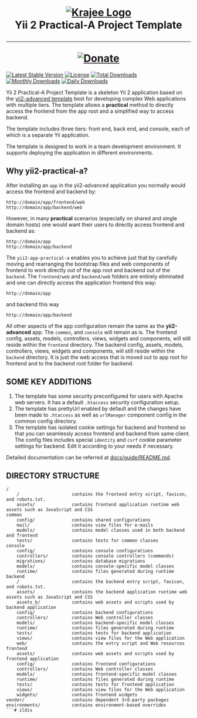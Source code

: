 <h1 align="center">
    <a href="http://demos.krajee.com" title="Krajee Demos" target="_blank">
        <img src="http://kartik-v.github.io/bootstrap-fileinput-samples/samples/krajee-logo-b.png" alt="Krajee Logo"/>
    </a>
    <br>
    Yii 2 Practical-A Project Template
    <hr>
    <a href="https://www.paypal.com/cgi-bin/webscr?cmd=_s-xclick&hosted_button_id=DTP3NZQ6G2AYU"
       title="Donate via Paypal" target="_blank">
        <img src="http://kartik-v.github.io/bootstrap-fileinput-samples/samples/donate.png" alt="Donate"/>
    </a>
</h1>

[![Latest Stable Version](https://poser.pugx.org/kartik-v/yii2-app-practical-a/v/stable.svg)](https://packagist.org/packages/kartik-v/yii2-app-practical-a) 
[![License](https://poser.pugx.org/kartik-v/yii2-app-practical-a/license.svg)](https://packagist.org/packages/kartik-v/yii2-app-practical-a)
[![Total Downloads](https://poser.pugx.org/kartik-v/yii2-app-practical-a/downloads.svg)](https://packagist.org/packages/kartik-v/yii2-app-practical-a) 
[![Monthly Downloads](https://poser.pugx.org/kartik-v/yii2-app-practical-a/d/monthly.png)](https://packagist.org/packages/kartik-v/yii2-app-practical-a)
[![Daily Downloads](https://poser.pugx.org/kartik-v/yii2-app-practical-a/d/daily.png)](https://packagist.org/packages/kartik-v/yii2-app-practical-a)

Yii 2 Practical-A Project Template is a skeleton Yii 2 application based on the 
[yii2-advanced template](https://github.com/yiisoft/yii2-app-advanced/) best for 
developing complex Web applications with multiple tiers. The template allows a 
**practical** method to directly access the frontend from the app root and a simplified way to access backend.

The template includes three tiers: front end, back end, and console, each of which
is a separate Yii application.

The template is designed to work in a team development environment. It supports
deploying the application in different environments.

Why yii2-practical-a?
---------------------

After installing an `app` in the yii2-advanced application you normally would access the
frontend and backend by:

```
http://domain/app/frontend/web
http://domain/app/backend/web
```

However, in many **practical** scenarios (especially on shared and single domain hosts) one 
would want their users to directly access frontend and backend as:

```
http://domain/app
http://domain/app/backend
```

The `yii2-app-practical-a` enables you to achieve just that by carefully moving and rearranging the 
bootstrap files and web components of frontend to work directly out of the app root and backend out
of the `backend`. The `frontend/web` and `backend/web` folders are entirely eliminated and one can 
directly access the application frontend this way:

```
http://domain/app
```

and backend this way

```
http://domain/app/backend
```

All other aspects of the app configuration remain the same as the **yii2-advanced** app. The `common`, and `console` 
will remain as is. The frontend config, assets, models, controllers, views, widgets and components, will still reside within 
the `frontend` directory. The backend config, assets, models, controllers, views, widgets and components, will still reside within 
the `backend` directory. It is just the web access that is moved out to app root for frontend and to the backend root folder for 
backend.

SOME KEY ADDITIONS
-------------------

1. The template has some security preconfigured for users with Apache web servers. It has a default `.htaccess` security configuration setup.
2. The template has prettyUrl enabled by default and the changes have been made to `.htaccess` as well as `urlManager`
   component config in the common config directory.
3. The template has isolated cookie settings for backend and frontend so that you can seamlessly access frontend and backend from same client. 
   The config files includes special `identity` and `csrf` cookie parameter settings for backend. Edit it according to your needs if necessary.

Detailed documentation can be referred at [docs/guide/README.md](docs/guide/README.md).

DIRECTORY STRUCTURE
-------------------

```
/
    /                    contains the frontend entry script, favicon, and robots.txt.
    assets/              contains frontend application runtime web assets such as JavaScript and CSS
common
    config/              contains shared configurations
    mail/                contains view files for e-mails
    models/              contains model classes used in both backend and frontend
    tests/               contains tests for common classes    
console
    config/              contains console configurations
    controllers/         contains console controllers (commands)
    migrations/          contains database migrations
    models/              contains console-specific model classes
    runtime/             contains files generated during runtime
backend
    /                    contains the backend entry script, favicon, and robots.txt.
    assets/              contains the backend application runtime web assets such as JavaScript and CSS
    assets_b/            contains web assets and scripts used by backend application
    config/              contains backend configurations
    controllers/         contains Web controller classes
    models/              contains backend-specific model classes
    runtime/             contains files generated during runtime
    tests/               contains tests for backend application    
    views/               contains view files for the Web application
    web/                 contains the entry script and Web resources
frontend
    assets/              contains web assets and scripts used by frontend application
    config/              contains frontend configurations
    controllers/         contains Web controller classes
    models/              contains frontend-specific model classes
    runtime/             contains files generated during runtime
    tests/               contains tests for frontend application
    views/               contains view files for the Web application
    widgets/             contains frontend widgets
vendor/                  contains dependent 3rd-party packages
environments/            contains environment-based overrides
```# ildis
